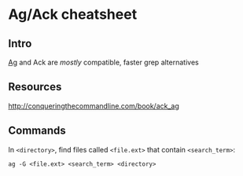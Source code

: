 # Ag/Ack cheatsheet

## Intro

[Ag](https://github.com/ggreer/the_silver_searcher) and Ack are _mostly_ compatible, faster grep alternatives

## Resources

http://conqueringthecommandline.com/book/ack_ag

## Commands

In `<directory>`, find files called `<file.ext>` that contain `<search_term>`:

`ag -G <file.ext> <search_term> <directory>`
